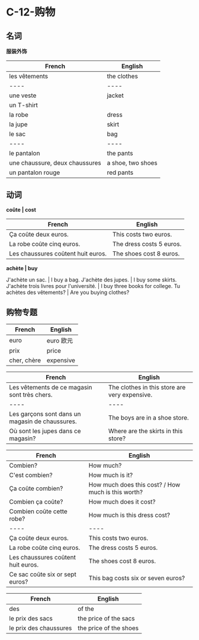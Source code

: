 # C-12-购物

## 名词

**服装外饰**

French | English
---- | ----
les vêtements | the clothes
---- | ----
une veste | jacket
un T-shirt | 
la robe | dress
la jupe | skirt
le sac | bag
---- | ----
le pantalon | the pants
une chaussure, deux chaussures | a shoe, two shoes
un pantalon rouge | red pants

## 动词

**coûte | cost**

French | English
---- | ----
Ça coûte deux euros. | This costs two euros.
La robe coûte cinq euros. | The dress costs 5 euros.
Les chaussures coûtent huit euros. | The shoes cost 8 euros. 

**achète | buy**

J'achète un sac. | I buy a bag.
J'achète des jupes. | I buy some skirts.
J'achète trois livres pour l'université. | I buy three books for college.
Tu achètes des vêtements? | Are you buying clothes?

## 购物专题

French | English
---- | ----
euro | euro 欧元
prix | price
cher, chère | expensive

French | English
---- | ----
Les vêtements de ce magasin sont très chers. | The clothes in this store are very expensive.
---- | ---- 
Les garçons sont dans un magasin de chaussures. | The boys are in a shoe store.
Où sont les jupes dans ce magasin? | Where are the skirts in this store?

French | English
---- | ----
Combien? | How much?
C'est combien? | How much is it?
Ça coûte combien? | How much does this cost? / How much is this worth?
Combien ça coûte? | How much does it cost?
Combien coûte cette robe? | How much is this dress cost?
---- | ----
Ça coûte deux euros. | This costs two euros.
La robe coûte cinq euros. | The dress costs 5 euros.
Les chaussures coûtent huit euros. | The shoes cost 8 euros. 
Ce sac coûte six or sept euros? | This bag costs six or seven euros?

French | English
---- | ----
des | of the
le prix des sacs | the price of the sacs
le prix des chaussures | the price of the shoes